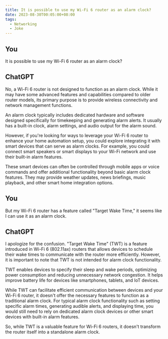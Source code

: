 ```yaml
---
title: It is possible to use my Wi-Fi 6 router as an alarm clock?
date: 2023-08-30T00:05:00+08:00
tags:
  - Networking
  - Joke
---
```

## You
It is possible to use my Wi-Fi 6 router as an alarm clock?

## ChatGPT
No, a Wi-Fi 6 router is not designed to function as an alarm clock. While it may have some advanced features and capabilities compared to older router models, its primary purpose is to provide wireless connectivity and network management functions.

An alarm clock typically includes dedicated hardware and software designed specifically for timekeeping and generating alarm alerts. It usually has a built-in clock, alarm settings, and audio output for the alarm sound.

However, if you're looking for ways to leverage your Wi-Fi 6 router to enhance your home automation setup, you could explore integrating it with smart devices that can serve as alarm clocks. For example, you could connect smart speakers or smart displays to your Wi-Fi network and use their built-in alarm features.

These smart devices can often be controlled through mobile apps or voice commands and offer additional functionality beyond basic alarm clock features. They may provide weather updates, news briefings, music playback, and other smart home integration options.

## You
But my Wi-Fi 6 router has a feature called "Target Wake Time," it seems like I can use it as an alarm clock.

## ChatGPT
I apologize for the confusion. "Target Wake Time" (TWT) is a feature introduced in Wi-Fi 6 (802.11ax) routers that allows devices to schedule their wake times to communicate with the router more efficiently. However, it is important to note that TWT is not intended for alarm clock functionality.

TWT enables devices to specify their sleep and wake periods, optimizing power consumption and reducing unnecessary network congestion. It helps improve battery life for devices like smartphones, tablets, and IoT devices.

While TWT can facilitate efficient communication between devices and your Wi-Fi 6 router, it doesn't offer the necessary features to function as a traditional alarm clock. For typical alarm clock functionality such as setting specific alarm times, generating audible alerts, and displaying time, you would still need to rely on dedicated alarm clock devices or other smart devices with built-in alarm features.

So, while TWT is a valuable feature for Wi-Fi 6 routers, it doesn't transform the router itself into a standalone alarm clock.